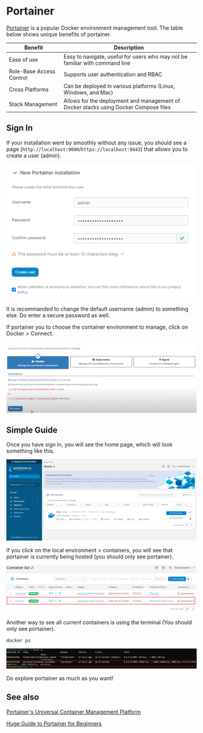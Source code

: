 # Portainer

[Portainer](https://www.portainer.io/) is a popular Docker environment management tool. The table below shows unique benefits of portainer.

|Benefit|Description|
|-------|-----------|
|Ease of use|Easy to navigate, useful for users who may not be familiar with command line|
|Role-Base Access Control|Supports user authentication and RBAC|
|Cross Platforms|Can be deployed in various platforms (Linux, Windows, and Mac)|
|Stack Management|Allows for the deployment and management of Docker stacks using Docker Compose files|

## Sign In 

If your installation went by smoothly without any issue, you should see a page (`http://localhost:9000`/`https://localhost:9443`) that allows you to create a user (admin).

![portainer first look](../img/port_firstlook.png)

It is recommanded to change the default username (admin) to something else. Do enter a secure password as well.

If portainer you to choose the container environment to manage, click on Docker > Connect.

![portainer choosing](../img/port_choose.png)

## Simple Guide

Once you have sign in, you will see the home page, which will look something like this.

![portainer home page](../img/port_home.png)

If you click on the local environment > containers, you will see that portainer is currently being hosted (you should only see portainer).

![portainer hosted gui](../img/port_hosted_gui.png)

Another way to see all current containers is using the terminal (You should only see portainer).

```shell
docker ps
```

![portainer hosted cli](../img/port_hosted_cli.png)

Do explore portainer as much as you want!

## See also

[Portainer's Universal Container Management Platform](https://www.portainer.io/products/portainer-platform-universal-container-management-platform#:~:text=Why%20Portainer%3F,of%20container%20technologies%20and%20environments.)

[Huge Guide to Portainer for Beginners](https://codeopolis.com/posts/beginners-guide-to-portainer/)